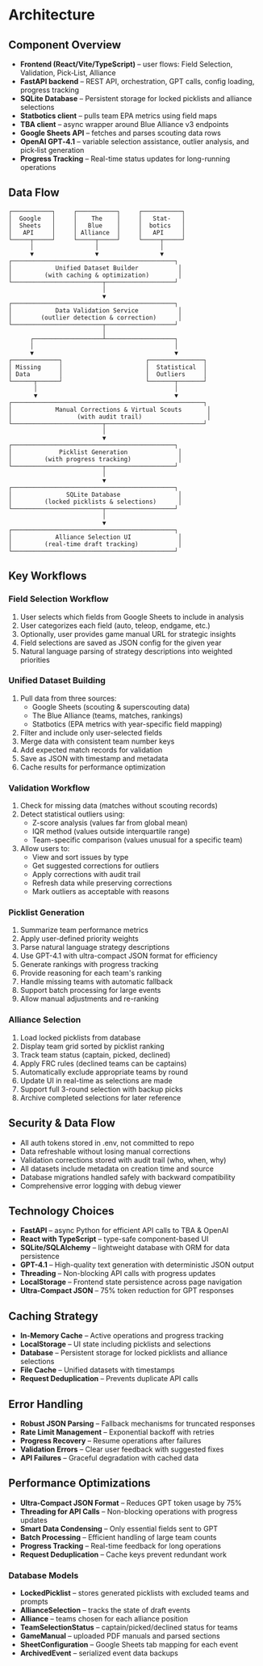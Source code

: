 # Architecture

## Component Overview
* **Frontend (React/Vite/TypeScript)** – user flows: Field Selection, Validation, Pick‑List, Alliance
* **FastAPI backend** – REST API, orchestration, GPT calls, config loading, progress tracking
* **SQLite Database** – Persistent storage for locked picklists and alliance selections
* **Statbotics client** – pulls team EPA metrics using field maps
* **TBA client** – async wrapper around Blue Alliance v3 endpoints
* **Google Sheets API** – fetches and parses scouting data rows
* **OpenAI GPT‑4.1** – variable selection assistance, outlier analysis, and pick‑list generation
* **Progress Tracking** – Real-time status updates for long-running operations

## Data Flow

```
┌───────────┐     ┌───────────┐     ┌───────────┐
│  Google   │     │    The    │     │   Stat-   │
│  Sheets   │     │   Blue    │     │  botics   │
│   API     │     │ Alliance  │     │   API     │
└─────┬─────┘     └─────┬─────┘     └─────┬─────┘
      │                 │                 │
      ▼                 ▼                 ▼
┌─────────────────────────────────────────────┐
│            Unified Dataset Builder           │
│         (with caching & optimization)        │
└─────────────────────────┬───────────────────┘
                          │
                          ▼
┌─────────────────────────────────────────────┐
│            Data Validation Service           │
│        (outlier detection & correction)      │
└─────────────────────────┬───────────────────┘
                          │
      ┌───────────────────┴───────────────────┐
      │                                       │
      ▼                                       ▼
┌─────────────┐                       ┌───────────────┐
│ Missing     │                       │  Statistical  │
│ Data        │                       │  Outliers     │
└──────┬──────┘                       └───────┬───────┘
       │                                      │
       ▼                                      ▼
┌─────────────────────────────────────────────────────┐
│            Manual Corrections & Virtual Scouts       │
│                  (with audit trail)                  │
└─────────────────────────┬───────────────────────────┘
                          │
                          ▼
┌─────────────────────────────────────────────┐
│             Picklist Generation              │
│         (with progress tracking)             │
└─────────────────────────┬───────────────────┘
                          │
                          ▼
┌─────────────────────────────────────────────┐
│               SQLite Database                │
│         (locked picklists & selections)      │
└─────────────────────────┬───────────────────┘
                          │
                          ▼
┌─────────────────────────────────────────────┐
│            Alliance Selection UI             │
│         (real-time draft tracking)           │
└─────────────────────────────────────────────┘
```

## Key Workflows

### Field Selection Workflow
1. User selects which fields from Google Sheets to include in analysis
2. User categorizes each field (auto, teleop, endgame, etc.)
3. Optionally, user provides game manual URL for strategic insights
4. Field selections are saved as JSON config for the given year
5. Natural language parsing of strategy descriptions into weighted priorities

### Unified Dataset Building
1. Pull data from three sources:
   - Google Sheets (scouting & superscouting data)
   - The Blue Alliance (teams, matches, rankings)
   - Statbotics (EPA metrics with year-specific field mapping)
2. Filter and include only user-selected fields
3. Merge data with consistent team number keys
4. Add expected match records for validation
5. Save as JSON with timestamp and metadata
6. Cache results for performance optimization

### Validation Workflow
1. Check for missing data (matches without scouting records)
2. Detect statistical outliers using:
   - Z-score analysis (values far from global mean)
   - IQR method (values outside interquartile range)
   - Team-specific comparison (values unusual for a specific team)
3. Allow users to:
   - View and sort issues by type
   - Get suggested corrections for outliers
   - Apply corrections with audit trail
   - Refresh data while preserving corrections
   - Mark outliers as acceptable with reasons

### Picklist Generation
1. Summarize team performance metrics
2. Apply user-defined priority weights
3. Parse natural language strategy descriptions
4. Use GPT-4.1 with ultra-compact JSON format for efficiency
5. Generate rankings with progress tracking
6. Provide reasoning for each team's ranking
7. Handle missing teams with automatic fallback
8. Support batch processing for large events
9. Allow manual adjustments and re-ranking

### Alliance Selection
1. Load locked picklists from database
2. Display team grid sorted by picklist ranking
3. Track team status (captain, picked, declined)
4. Apply FRC rules (declined teams can be captains)
5. Automatically exclude appropriate teams by round
6. Update UI in real-time as selections are made
7. Support full 3-round selection with backup picks
8. Archive completed selections for later reference

## Security & Data Flow
* All auth tokens stored in .env, not committed to repo
* Data refreshable without losing manual corrections
* Validation corrections stored with audit trail (who, when, why)
* All datasets include metadata on creation time and source
* Database migrations handled safely with backward compatibility
* Comprehensive error logging with debug viewer

## Technology Choices
* **FastAPI** – async Python for efficient API calls to TBA & OpenAI
* **React with TypeScript** – type-safe component-based UI
* **SQLite/SQLAlchemy** – lightweight database with ORM for data persistence
* **GPT-4.1** – High-quality text generation with deterministic JSON output
* **Threading** – Non-blocking API calls with progress updates
* **LocalStorage** – Frontend state persistence across page navigation
* **Ultra-Compact JSON** – 75% token reduction for GPT responses

## Caching Strategy
* **In-Memory Cache** – Active operations and progress tracking
* **LocalStorage** – UI state including picklists and selections
* **Database** – Persistent storage for locked picklists and alliance selections
* **File Cache** – Unified datasets with timestamps
* **Request Deduplication** – Prevents duplicate API calls

## Error Handling
* **Robust JSON Parsing** – Fallback mechanisms for truncated responses
* **Rate Limit Management** – Exponential backoff with retries
* **Progress Recovery** – Resume operations after failures
* **Validation Errors** – Clear user feedback with suggested fixes
* **API Failures** – Graceful degradation with cached data

## Performance Optimizations
* **Ultra-Compact JSON Format** – Reduces GPT token usage by 75%
* **Threading for API Calls** – Non-blocking operations with progress updates
* **Smart Data Condensing** – Only essential fields sent to GPT
* **Batch Processing** – Efficient handling of large team counts
* **Progress Tracking** – Real-time feedback for long operations
* **Request Deduplication** – Cache keys prevent redundant work
### Database Models
* **LockedPicklist** – stores generated picklists with excluded teams and prompts
* **AllianceSelection** – tracks the state of draft events
* **Alliance** – teams chosen for each alliance position
* **TeamSelectionStatus** – captain/picked/declined status for teams
* **GameManual** – uploaded PDF manuals and parsed sections
* **SheetConfiguration** – Google Sheets tab mapping for each event
* **ArchivedEvent** – serialized event data backups
